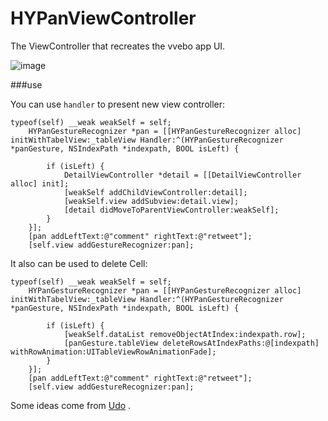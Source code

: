 HYPanViewController
===================
The ViewController that recreates the vvebo app UI.

![image](https://github.com/nathanwhy/HYPanViewController/raw/master/example.gif)



###use

You can use `handler` to present new view controller:

```objc
typeof(self) __weak weakSelf = self;
    HYPanGestureRecognizer *pan = [[HYPanGestureRecognizer alloc] initWithTabelView:_tableView Handler:^(HYPanGestureRecognizer *panGesture, NSIndexPath *indexpath, BOOL isLeft) {
        
        if (isLeft) {
            DetailViewController *detail = [[DetailViewController alloc] init];
            [weakSelf addChildViewController:detail];
            [weakSelf.view addSubview:detail.view];
            [detail didMoveToParentViewController:weakSelf];
        }
    }];
    [pan addLeftText:@"comment" rightText:@"retweet"];
    [self.view addGestureRecognizer:pan];
```

It also can be used to delete Cell:

```objc
typeof(self) __weak weakSelf = self;
    HYPanGestureRecognizer *pan = [[HYPanGestureRecognizer alloc] initWithTabelView:_tableView Handler:^(HYPanGestureRecognizer *panGesture, NSIndexPath *indexpath, BOOL isLeft) {
        
        if (isLeft) {
            [weakSelf.dataList removeObjectAtIndex:indexpath.row];
            [panGesture.tableView deleteRowsAtIndexPaths:@[indexpath] withRowAnimation:UITableViewRowAnimationFade];
        }
    }];
    [pan addLeftText:@"comment" rightText:@"retweet"];
    [self.view addGestureRecognizer:pan];
```


Some ideas come from [Udo](https://github.com/moayes/UDo/tree/master) .

